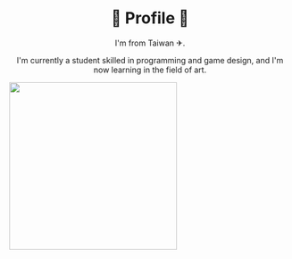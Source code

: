<div align="center">
  <h1>🔧 Profile 🔧</h1>
  <p>I'm from Taiwan ✈︎.</p>
  <p>I'm currently a student skilled in programming and game design, and I'm now learning in the field of art.</p>
</div>
<img src="[https://example.com/funny.gif](https://www.google.com/url?sa=i&url=https%3A%2F%2Fdevrant.com%2Frants%2F6127600%2Fnvidia-at-it-again-after-receiving-backlash-for-trying-to-pass-off-a-4070-as-408&psig=AOvVaw0UiWa2j3XeF84ggLOAaDpw&ust=1724855373583000&source=images&cd=vfe&opi=89978449&ved=0CBMQjRxqFwoTCPCh8ZCxlYgDFQAAAAAdAAAAABBA)" width="300" />
